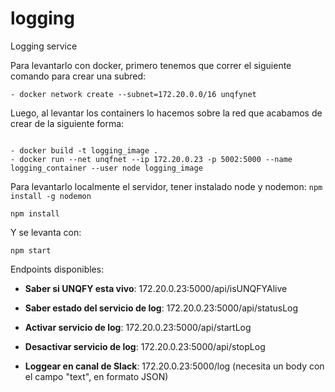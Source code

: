 # logging
Logging service 

Para levantarlo con docker, primero tenemos que correr el siguiente comando para crear una subred:


 `- docker network create --subnet=172.20.0.0/16 unqfynet`


Luego, al levantar los containers lo hacemos sobre la red que acabamos de crear de la siguiente forma:

```

- docker build -t logging_image .
- docker run --net unqfnet --ip 172.20.0.23 -p 5002:5000 --name logging_container --user node logging_image

```

Para levantarlo localmente el servidor, tener instalado node y nodemon:
`npm install -g nodemon`

```
npm install
```

Y se levanta con:
```
npm start
```

Endpoints disponibles:

* **Saber si UNQFY esta vivo**: 172.20.0.23:5000/api/isUNQFYAlive

* **Saber estado del servicio de log**: 172.20.0.23:5000/api/statusLog

* **Activar servicio de log**: 172.20.0.23:5000/api/startLog

* **Desactivar servicio de log**: 172.20.0.23:5000/api/stopLog

* **Loggear en canal de Slack**: 172.20.0.23:5000/log (necesita un body con el campo "text", en formato JSON)
